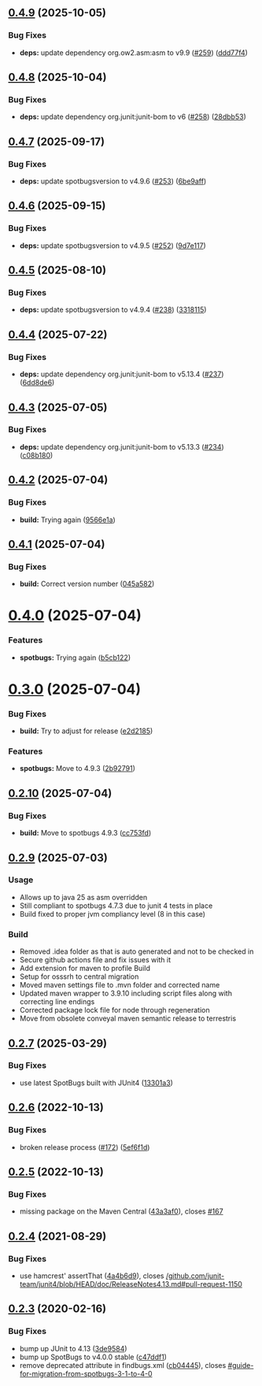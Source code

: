 ## [0.4.9](https://github.com/spotbugs/spotbugs-archetype/compare/0.4.8...0.4.9) (2025-10-05)


### Bug Fixes

* **deps:** update dependency org.ow2.asm:asm to v9.9 ([#259](https://github.com/spotbugs/spotbugs-archetype/issues/259)) ([ddd77f4](https://github.com/spotbugs/spotbugs-archetype/commit/ddd77f4845744a744daf9c80e0ac6ef9c0708f86))

## [0.4.8](https://github.com/spotbugs/spotbugs-archetype/compare/0.4.7...0.4.8) (2025-10-04)


### Bug Fixes

* **deps:** update dependency org.junit:junit-bom to v6 ([#258](https://github.com/spotbugs/spotbugs-archetype/issues/258)) ([28dbb53](https://github.com/spotbugs/spotbugs-archetype/commit/28dbb539e3a255180e43790e62d6f7dcd8e312d6))

## [0.4.7](https://github.com/spotbugs/spotbugs-archetype/compare/0.4.6...0.4.7) (2025-09-17)


### Bug Fixes

* **deps:** update spotbugsversion to v4.9.6 ([#253](https://github.com/spotbugs/spotbugs-archetype/issues/253)) ([6be9aff](https://github.com/spotbugs/spotbugs-archetype/commit/6be9affe9137c8a9e0478b7568853d64e262a04b))

## [0.4.6](https://github.com/spotbugs/spotbugs-archetype/compare/0.4.5...0.4.6) (2025-09-15)


### Bug Fixes

* **deps:** update spotbugsversion to v4.9.5 ([#252](https://github.com/spotbugs/spotbugs-archetype/issues/252)) ([9d7e117](https://github.com/spotbugs/spotbugs-archetype/commit/9d7e11778ef3dee71bf74c71cc471e6d69e3c9ae))

## [0.4.5](https://github.com/spotbugs/spotbugs-archetype/compare/0.4.4...0.4.5) (2025-08-10)


### Bug Fixes

* **deps:** update spotbugsversion to v4.9.4 ([#238](https://github.com/spotbugs/spotbugs-archetype/issues/238)) ([3318115](https://github.com/spotbugs/spotbugs-archetype/commit/331811524fe9e8065b9a6a9a2114b8b029d7a1b7))

## [0.4.4](https://github.com/spotbugs/spotbugs-archetype/compare/0.4.3...0.4.4) (2025-07-22)


### Bug Fixes

* **deps:** update dependency org.junit:junit-bom to v5.13.4 ([#237](https://github.com/spotbugs/spotbugs-archetype/issues/237)) ([6dd8de6](https://github.com/spotbugs/spotbugs-archetype/commit/6dd8de6b5a536074fe0d0c41aa0fc89f4d4763b3))

## [0.4.3](https://github.com/spotbugs/spotbugs-archetype/compare/0.4.2...0.4.3) (2025-07-05)


### Bug Fixes

* **deps:** update dependency org.junit:junit-bom to v5.13.3 ([#234](https://github.com/spotbugs/spotbugs-archetype/issues/234)) ([c08b180](https://github.com/spotbugs/spotbugs-archetype/commit/c08b18022746282427d01e5010b9c7b693950b40))

## [0.4.2](https://github.com/spotbugs/spotbugs-archetype/compare/0.4.1...0.4.2) (2025-07-04)


### Bug Fixes

* **build:** Trying again ([9566e1a](https://github.com/spotbugs/spotbugs-archetype/commit/9566e1a040979e24d6951c25cd185fd540900b3d))

## [0.4.1](https://github.com/spotbugs/spotbugs-archetype/compare/0.4.0...0.4.1) (2025-07-04)


### Bug Fixes

* **build:** Correct version number ([045a582](https://github.com/spotbugs/spotbugs-archetype/commit/045a582d1c797983c639dd096a25e35a664be1f9))

# [0.4.0](https://github.com/spotbugs/spotbugs-archetype/compare/0.3.0...0.4.0) (2025-07-04)


### Features

* **spotbugs:** Trying again ([b5cb122](https://github.com/spotbugs/spotbugs-archetype/commit/b5cb122b7da50eb6ca3c4d44635baf67728e468a))

# [0.3.0](https://github.com/spotbugs/spotbugs-archetype/compare/0.2.10...0.3.0) (2025-07-04)


### Bug Fixes

* **build:** Try to adjust for release ([e2d2185](https://github.com/spotbugs/spotbugs-archetype/commit/e2d218554cf2d7a52d0bb0a17aa7b16e6a4e5b8e))


### Features

* **spotbugs:** Move to 4.9.3 ([2b92791](https://github.com/spotbugs/spotbugs-archetype/commit/2b92791b132301a5da346bf2598611fb5a05647e))

## [0.2.10](https://github.com/spotbugs/spotbugs-archetype/compare/0.2.9...0.2.10) (2025-07-04)


### Bug Fixes

* **build:** Move to spotbugs 4.9.3 ([cc753fd](https://github.com/spotbugs/spotbugs-archetype/commit/cc753fdd329b97fed25008bd2bd8ce9219132820))

## [0.2.9](https://github.com/spotbugs/spotbugs-archetype/compare/0.2.7...0.2.9) (2025-07-03)

### Usage

* Allows up to java 25 as asm overridden
* Still compliant to spotbugs 4.7.3 due to junit 4 tests in place
* Build fixed to proper jvm compliancy level (8 in this case)

### Build

* Removed .idea folder as that is auto generated and not to be checked in
* Secure github actions file and fix issues with it
* Add extension for maven to profile Build
* Setup for osssrh to central migration
* Moved maven settings file to .mvn folder and corrected name
* Updated maven wrapper to 3.9.10 including script files along with correcting line endings
* Corrected package lock file for node through regeneration
* Move from obsolete conveyal maven semantic release to terrestris

## [0.2.7](https://github.com/spotbugs/spotbugs-archetype/compare/0.2.6...0.2.7) (2025-03-29)

### Bug Fixes

* use latest SpotBugs built with JUnit4 ([13301a3](https://github.com/spotbugs/spotbugs-archetype/commit/13301a38143758dc5c7c8ec511d73955f76457d2))

## [0.2.6](https://github.com/spotbugs/spotbugs-archetype/compare/0.2.5...0.2.6) (2022-10-13)


### Bug Fixes

* broken release process ([#172](https://github.com/spotbugs/spotbugs-archetype/issues/172)) ([5ef6f1d](https://github.com/spotbugs/spotbugs-archetype/commit/5ef6f1db2ac9f74bba2cb2a4fdde46c7a109fde4))

## [0.2.5](https://github.com/spotbugs/spotbugs-archetype/compare/0.2.4...0.2.5) (2022-10-13)


### Bug Fixes

* missing package on the Maven Central ([43a3af0](https://github.com/spotbugs/spotbugs-archetype/commit/43a3af0c4293086a2ee91d7014b63d3374de73c5)), closes [#167](https://github.com/spotbugs/spotbugs-archetype/issues/167)

## [0.2.4](https://github.com/spotbugs/spotbugs-archetype/compare/0.2.3...0.2.4) (2021-08-29)


### Bug Fixes

* use hamcrest' assertThat ([4a4b6d9](https://github.com/spotbugs/spotbugs-archetype/commit/4a4b6d96961344704d5d291292461bd060d47493)), closes [/github.com/junit-team/junit4/blob/HEAD/doc/ReleaseNotes4.13.md#pull-request-1150](https://github.com//github.com/junit-team/junit4/blob/HEAD/doc/ReleaseNotes4.13.md/issues/pull-request-1150)

## [0.2.3](https://github.com/spotbugs/spotbugs-archetype/compare/0.2.2...0.2.3) (2020-02-16)


### Bug Fixes

* bump up JUnit to 4.13 ([3de9584](https://github.com/spotbugs/spotbugs-archetype/commit/3de9584))
* bump up SpotBugs to v4.0.0 stable ([c47ddf1](https://github.com/spotbugs/spotbugs-archetype/commit/c47ddf1))
* remove deprecated attribute in findbugs.xml ([cb04445](https://github.com/spotbugs/spotbugs-archetype/commit/cb04445)), closes [#guide-for-migration-from-spotbugs-3-1-to-4-0](https://github.com/spotbugs/spotbugs-archetype/issues/guide-for-migration-from-spotbugs-3-1-to-4-0)

